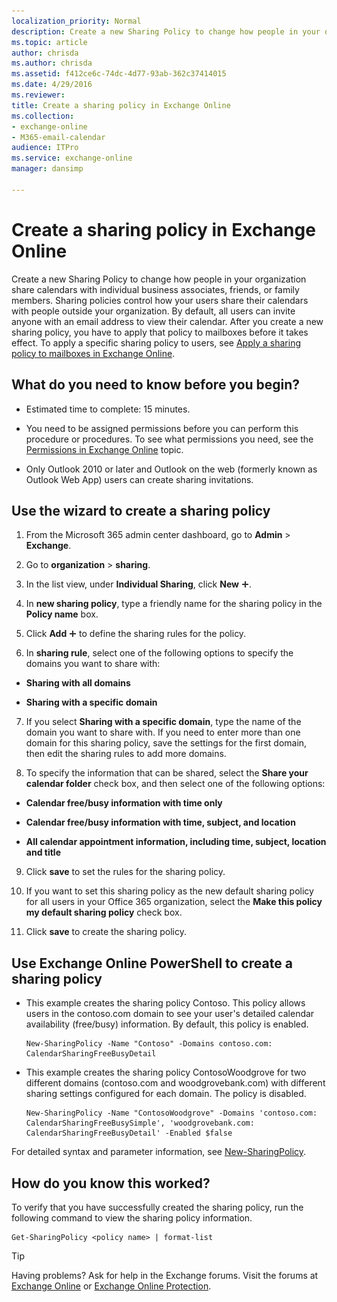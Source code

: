 ```yaml
---
localization_priority: Normal
description: Create a new Sharing Policy to change how people in your organization share calendars with individual business associates, friends, or family members. Sharing policies control how your users share their calendars with people outside your organization. By default, all users can invite anyone with an email address to view their calendar. After you create a new sharing policy, you have to apply that policy to mailboxes before it takes effect. To apply a specific sharing policy to users, see Apply a sharing policy to mailboxes in Exchange Online.
ms.topic: article
author: chrisda
ms.author: chrisda
ms.assetid: f412ce6c-74dc-4d77-93ab-362c37414015
ms.date: 4/29/2016
ms.reviewer: 
title: Create a sharing policy in Exchange Online
ms.collection: 
- exchange-online
- M365-email-calendar
audience: ITPro
ms.service: exchange-online
manager: dansimp

---
```


# Create a sharing policy in Exchange Online

Create a new Sharing Policy to change how people in your organization share calendars with individual business associates, friends, or family members. Sharing policies control how your users share their calendars with people outside your organization. By default, all users can invite anyone with an email address to view their calendar. After you create a new sharing policy, you have to apply that policy to mailboxes before it takes effect. To apply a specific sharing policy to users, see [Apply a sharing policy to mailboxes in Exchange Online](apply-a-sharing-policy.md).

## What do you need to know before you begin?

- Estimated time to complete: 15 minutes.

- You need to be assigned permissions before you can perform this procedure or procedures. To see what permissions you need, see the [Permissions in Exchange Online](../../permissions-exo/permissions-exo.md) topic.

- Only Outlook 2010 or later and Outlook on the web (formerly known as Outlook Web App) users can create sharing invitations.

## Use the wizard to create a sharing policy
<a name="BKMK_EAC"> </a>

1. From the Microsoft 365 admin center dashboard, go to **Admin** \> **Exchange**.

2. Go to **organization** \> **sharing**.

3. In the list view, under **Individual Sharing**, click **New** ![Add Icon](../../media/ITPro_EAC_AddIcon.gif).

4. In **new sharing policy**, type a friendly name for the sharing policy in the **Policy name** box.

5. Click **Add** ![Add Icon](../../media/ITPro_EAC_AddIcon.gif) to define the sharing rules for the policy.

6. In **sharing rule**, select one of the following options to specify the domains you want to share with:

  - **Sharing with all domains**

  - **Sharing with a specific domain**

7. If you select **Sharing with a specific domain**, type the name of the domain you want to share with. If you need to enter more than one domain for this sharing policy, save the settings for the first domain, then edit the sharing rules to add more domains.

8. To specify the information that can be shared, select the **Share your calendar folder** check box, and then select one of the following options:

  - **Calendar free/busy information with time only**

  - **Calendar free/busy information with time, subject, and location**

  - **All calendar appointment information, including time, subject, location and title**

9. Click **save** to set the rules for the sharing policy.

10. If you want to set this sharing policy as the new default sharing policy for all users in your Office 365 organization, select the **Make this policy my default sharing policy** check box.

11. Click **save** to create the sharing policy.

## Use Exchange Online PowerShell to create a sharing policy
<a name="BKMK_Shell"> </a>

- This example creates the sharing policy Contoso. This policy allows users in the contoso.com domain to see your user's detailed calendar availability (free/busy) information. By default, this policy is enabled.

  ```
  New-SharingPolicy -Name "Contoso" -Domains contoso.com: CalendarSharingFreeBusyDetail
  ```

- This example creates the sharing policy ContosoWoodgrove for two different domains (contoso.com and woodgrovebank.com) with different sharing settings configured for each domain. The policy is disabled.

  ```
  New-SharingPolicy -Name "ContosoWoodgrove" -Domains 'contoso.com: CalendarSharingFreeBusySimple', 'woodgrovebank.com: CalendarSharingFreeBusyDetail' -Enabled $false
  ```

For detailed syntax and parameter information, see [New-SharingPolicy](https://technet.microsoft.com/library/ffca8853-3429-448f-ad5e-5435dc44f9d0.aspx).

## How do you know this worked?

To verify that you have successfully created the sharing policy, run the following command to view the sharing policy information.

```
Get-SharingPolicy <policy name> | format-list
```

> [!TIP]
> Having problems? Ask for help in the Exchange forums. Visit the forums at [Exchange Online](https://go.microsoft.com/fwlink/p/?linkId=267542) or [Exchange Online Protection](https://go.microsoft.com/fwlink/p/?linkId=285351).
